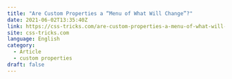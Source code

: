```yaml
---
title: "Are Custom Properties a “Menu of What Will Change”?"
date: 2021-06-02T13:35:40Z
link: https://css-tricks.com/are-custom-properties-a-menu-of-what-will-change/?utm_medium=RSS&utm_source=news.12bit.vn
site: css-tricks.com
language: English
category:
  - Article
  - custom properties
draft: false
---
```

